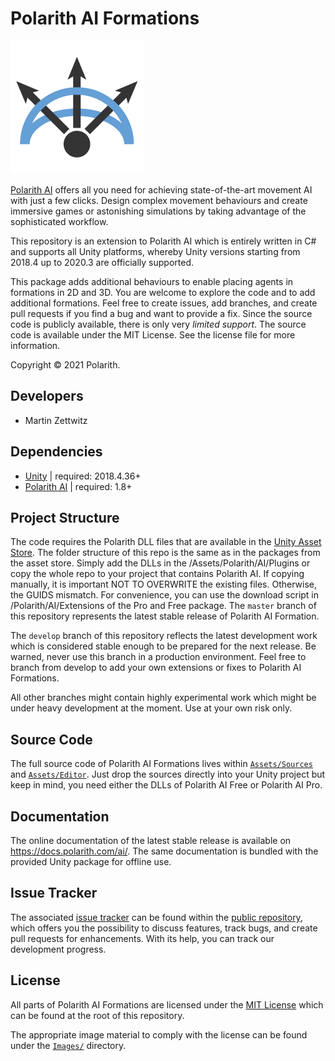 # Polarith AI Formations

![](Images/polarith-ai.png)

[Polarith AI](https://polarith.com/ai/) offers all you need for achieving state-of-the-art movement
AI with just a few clicks. Design complex movement behaviours and create immersive games or
astonishing simulations by taking advantage of the sophisticated workflow.

This repository is an extension to Polarith AI which is entirely written in C# and supports all
Unity platforms, whereby Unity versions starting from 2018.4 up to 2020.3 are officially supported.

This package adds additional behaviours to enable placing agents in formations in 2D and 3D. You are
welcome to explore the code and to add additional formations. Feel free to create issues, add
branches, and create pull requests if you find a bug and want to provide a fix. Since the source
code is publicly available, there is only very *limited support*. The source code is available under
the MIT License. See the license file for more information.

Copyright © 2021 Polarith.


## Developers

+ Martin Zettwitz


## Dependencies

+ [Unity](https://unity3d.com/) | required: 2018.4.36+
+ [Polarith AI](https://assetstore.unity.com/publishers/23798) | required: 1.8+


## Project Structure

The code requires the Polarith DLL files that are available in the
[Unity Asset Store](https://assetstore.unity.com/publishers/23798). The folder structure of this
repo is the same as in the packages from the asset store. Simply add the DLLs in the
/Assets/Polarith/AI/Plugins or copy the whole repo to your project that contains Polarith AI. If 
copying manually, it is important NOT TO OVERWRITE the existing files. Otherwise, the GUIDS mismatch.
For convenience, you can use the download script in /Polarith/AI/Extensions of the Pro and Free 
package. The `master` branch of this repository represents the latest stable release of Polarith AI 
Formation.

The `develop` branch of this repository reflects the latest development work which is considered
stable enough to be prepared for the next release. Be warned, never use this branch in a production
environment. Feel free to branch from develop to add your own extensions or fixes to Polarith AI
Formations.

All other branches might contain highly experimental work which might be under heavy development at
the moment. Use at your own risk only.


## Source Code

The full source code of Polarith AI Formations lives within [`Assets/Sources`](Assets/Sources) and
[`Assets/Editor`](Assets/Editor). Just drop the sources directly into your Unity project but keep in
mind, you need either the DLLs of Polarith AI Free or Polarith AI Pro.


## Documentation

The online documentation of the latest stable release is available on https://docs.polarith.com/ai/.
The same documentation is bundled with the provided Unity package for offline use.


## Issue Tracker

The associated [issue tracker](https://github.com/Polarith/AI-Formation/issues) can be found within
the [public repository](https://github.com/Polarith/AI-Formation), which offers you the possibility
to discuss features, track bugs, and create pull requests for enhancements. With its help, you can
track our development progress.


## License

All parts of Polarith AI Formations are licensed under the [MIT License](LICENSE) which can be found
at the root of this repository.

The appropriate image material to comply with the license can be found under the
[`Images/`](Images/) directory.
